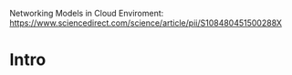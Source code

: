 
Networking Models in Cloud Enviroment:
https://www.sciencedirect.com/science/article/pii/S108480451500288X

# Intro